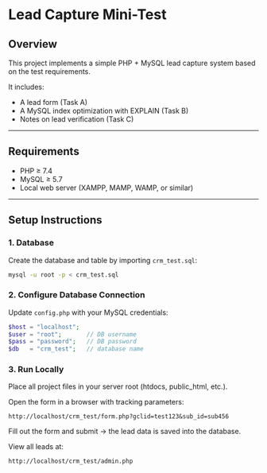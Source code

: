 # Lead Capture Mini-Test

## Overview
This project implements a simple PHP + MySQL lead capture system based on the test requirements.

It includes:
- A lead form (Task A)
- A MySQL index optimization with EXPLAIN (Task B)
- Notes on lead verification (Task C)

---

## Requirements
- PHP ≥ 7.4
- MySQL ≥ 5.7
- Local web server (XAMPP, MAMP, WAMP, or similar)

---

## Setup Instructions

### 1. Database
Create the database and table by importing `crm_test.sql`:
```bash
mysql -u root -p < crm_test.sql
```

### 2. Configure Database Connection
Update `config.php` with your MySQL credentials:

```php
$host = "localhost";
$user = "root";       // DB username
$pass = "password";   // DB password
$db   = "crm_test";   // database name
```

### 3. Run Locally
Place all project files in your server root (htdocs, public_html, etc.).

Open the form in a browser with tracking parameters:
```
http://localhost/crm_test/form.php?gclid=test123&sub_id=sub456
```

Fill out the form and submit → the lead data is saved into the database.

View all leads at:
```
http://localhost/crm_test/admin.php
```
